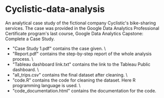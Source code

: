 # Cyclistic-data-analysis

An analytical case study of the fictional company Cyclistic's bike-sharing services. The case was provided in the Google Data Analytics Professional Certificate program's last course, Google Data Analytics Capstone: Complete a Case Study.

* "Case Study 1.pdf" contains the case given. \
* "Report.pdf" contains the step-by-step report of the whole analysis process. \
* "Tableau dashboard link.txt" contains the link to the Tableau Public dashboard. \
* "all_trips.csv" contains the final dataset after cleaning. \
* "code.R" contains the code for cleaning the dataset. Here R programming language is used. \
* "code_documentation.html" contains the documentation for the code.
